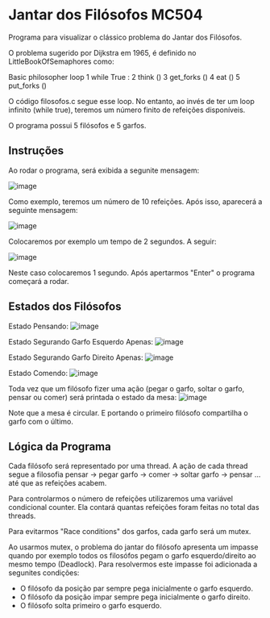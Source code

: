 # Jantar dos Filósofos MC504

Programa para visualizar o clássico problema do Jantar dos Filósofos.

O problema sugerido por Dijkstra em 1965, é definido no LittleBookOfSemaphores como:

Basic philosopher loop
1 while True :
2 think ()
3 get_forks ()
4 eat ()
5 put_forks ()

O código filosofos.c segue esse loop. No entanto, ao invés de ter um loop infinito (while true), teremos um número finito de refeições disponíveis.

O programa possui 5 filósofos e 5 garfos.

## Instruções

Ao rodar o programa, será exibida a segunite mensagem:

![image](https://github.com/reyotak/MC504/assets/60493369/1f8fc3c6-ee73-4b51-851c-172a60fcf5b8)

Como exemplo, teremos um número de 10 refeições. Após isso, aparecerá a seguinte mensagem:

![image](https://github.com/reyotak/MC504/assets/60493369/d60b2325-f572-4ceb-8fe7-62ba3f7d66c9)

Colocaremos por exemplo um tempo de 2 segundos. A seguir:

![image](https://github.com/reyotak/MC504/assets/60493369/582dc0fe-f186-4d9e-84a2-e1bcd33ab87e)

Neste caso colocaremos 1 segundo. Após apertarmos "Enter" o programa começará a rodar.

## Estados dos Filósofos

Estado Pensando:
![image](https://github.com/reyotak/MC504/assets/60493369/21f3bac4-c595-4d27-a0fc-c03aa4255d0d)

Estado Segurando Garfo Esquerdo Apenas:
![image](https://github.com/reyotak/MC504/assets/60493369/7c6567a0-cc98-4632-9a46-2f8fa7686716)

Estado Segurando Garfo Direito Apenas:
![image](https://github.com/reyotak/MC504/assets/60493369/b1291b0a-05b2-4c7f-b117-d9ada488b838)

Estado Comendo:
![image](https://github.com/reyotak/MC504/assets/60493369/857dc07a-53e2-45df-903a-7c17aa35044e)

Toda vez que um filósofo fizer uma ação (pegar o garfo, soltar o garfo, pensar ou comer) será printada o estado da mesa:
![image](https://github.com/reyotak/MC504/assets/60493369/026297f3-3340-4e5e-a3c3-8e5f7b413f78)

Note que a mesa é circular. E portando o primeiro filósofo compartilha o garfo com o último.

## Lógica da Programa

Cada filósofo será representado por uma thread. A ação de cada thread segue a filosofia pensar -> pegar garfo -> comer -> soltar garfo -> pensar ... até que as refeições acabem.

Para controlarmos o número de refeições utilizaremos uma variável condicional counter. Ela contará quantas refeições foram feitas no total das threads.

Para evitarmos "Race conditions" dos garfos, cada garfo será um mutex.

Ao usarmos mutex, o problema do jantar do filósofo apresenta um impasse quando por exemplo todos os filosófos pegam o garfo esquerdo/direito ao mesmo tempo (Deadlock). Para resolvermos este impasse foi adicionada a segunites condições:

- O filósofo da posição par sempre pega inicialmente o garfo esquerdo. 
- O filósofo da posição impar sempre pega inicialmente o garfo direito.
- O filósofo solta primeiro o garfo esquerdo. 

